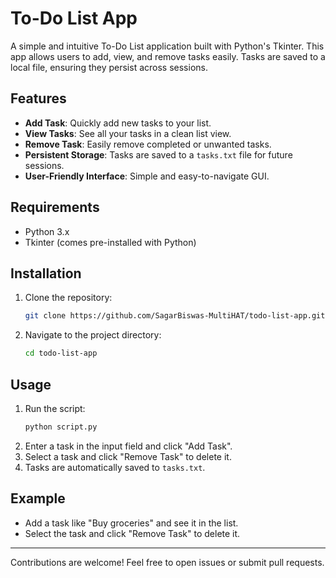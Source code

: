 
# To-Do List App

A simple and intuitive To-Do List application built with Python's Tkinter. This app allows users to add, view, and remove tasks easily. Tasks are saved to a local file, ensuring they persist across sessions.

## Features

- **Add Task**: Quickly add new tasks to your list.
- **View Tasks**: See all your tasks in a clean list view.
- **Remove Task**: Easily remove completed or unwanted tasks.
- **Persistent Storage**: Tasks are saved to a `tasks.txt` file for future sessions.
- **User-Friendly Interface**: Simple and easy-to-navigate GUI.

## Requirements

- Python 3.x
- Tkinter (comes pre-installed with Python)

## Installation

1. Clone the repository:
   ```bash
   git clone https://github.com/SagarBiswas-MultiHAT/todo-list-app.git
   ```
2. Navigate to the project directory:
   ```bash
   cd todo-list-app
   ```

## Usage

1. Run the script:
   ```bash
   python script.py
   ```
2. Enter a task in the input field and click "Add Task".
3. Select a task and click "Remove Task" to delete it.
4. Tasks are automatically saved to `tasks.txt`.

## Example

- Add a task like "Buy groceries" and see it in the list.
- Select the task and click "Remove Task" to delete it.


---

Contributions are welcome! Feel free to open issues or submit pull requests.
